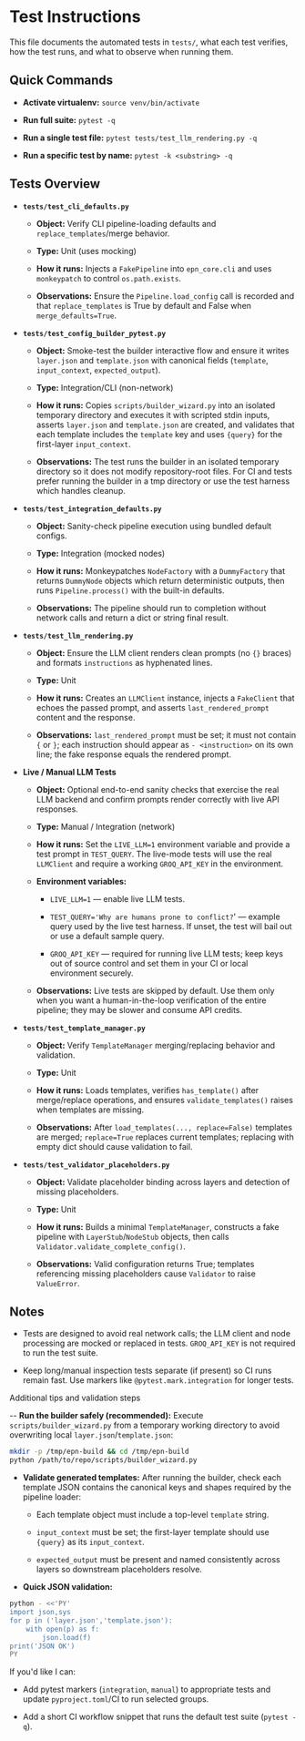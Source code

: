 # Test Instructions

This file documents the automated tests in `tests/`, what each test verifies, how the test runs, and what to observe when running them.

## Quick Commands

- **Activate virtualenv:** `source venv/bin/activate`

- **Run full suite:** `pytest -q`

- **Run a single test file:** `pytest tests/test_llm_rendering.py -q`

- **Run a specific test by name:** `pytest -k <substring> -q`

## Tests Overview

- **`tests/test_cli_defaults.py`**

  - **Object:** Verify CLI pipeline-loading defaults and `replace_templates`/merge behavior.

  - **Type:** Unit (uses mocking)

  - **How it runs:** Injects a `FakePipeline` into `epn_core.cli` and uses `monkeypatch` to control `os.path.exists`.

  - **Observations:** Ensure the `Pipeline.load_config` call is recorded and that `replace_templates` is True by default and False when `merge_defaults=True`.

- **`tests/test_config_builder_pytest.py`**

  - **Object:** Smoke-test the builder interactive flow and ensure it writes `layer.json` and `template.json` with canonical fields (`template`, `input_context`, `expected_output`).

  - **Type:** Integration/CLI (non-network)

  - **How it runs:** Copies `scripts/builder_wizard.py` into an isolated temporary directory and executes it with scripted stdin inputs, asserts `layer.json` and `template.json` are created, and validates that each template includes the `template` key and uses `{query}` for the first-layer `input_context`.

  - **Observations:** The test runs the builder in an isolated temporary directory so it does not modify repository-root files. For CI and tests prefer running the builder in a tmp directory or use the test harness which handles cleanup.

- **`tests/test_integration_defaults.py`**

  - **Object:** Sanity-check pipeline execution using bundled default configs.

  - **Type:** Integration (mocked nodes)

  - **How it runs:** Monkeypatches `NodeFactory` with a `DummyFactory` that returns `DummyNode` objects which return deterministic outputs, then runs `Pipeline.process()` with the built-in defaults.

  - **Observations:** The pipeline should run to completion without network calls and return a dict or string final result.

- **`tests/test_llm_rendering.py`**

  - **Object:** Ensure the LLM client renders clean prompts (no `{}` braces) and formats `instructions` as hyphenated lines.

  - **Type:** Unit

  - **How it runs:** Creates an `LLMClient` instance, injects a `FakeClient` that echoes the passed prompt, and asserts `last_rendered_prompt` content and the response.

  - **Observations:** `last_rendered_prompt` must be set; it must not contain `{` or `}`; each instruction should appear as `- <instruction>` on its own line; the fake response equals the rendered prompt.

- **Live / Manual LLM Tests**

  - **Object:** Optional end-to-end sanity checks that exercise the real LLM backend and confirm prompts render correctly with live API responses.

  - **Type:** Manual / Integration (network)

  - **How it runs:** Set the `LIVE_LLM=1` environment variable and provide a test prompt in `TEST_QUERY`. The live-mode tests will use the real `LLMClient` and require a working `GROQ_API_KEY` in the environment.

  - **Environment variables:**

    - `LIVE_LLM=1` — enable live LLM tests.

    - `TEST_QUERY='Why are humans prone to conflict?`' — example query used by the live test harness. If unset, the test will bail out or use a default sample query.

    - `GROQ_API_KEY` — required for running live LLM tests; keep keys out of source control and set them in your CI or local environment securely.

  - **Observations:** Live tests are skipped by default. Use them only when you want a human-in-the-loop verification of the entire pipeline; they may be slower and consume API credits.

- **`tests/test_template_manager.py`**

  - **Object:** Verify `TemplateManager` merging/replacing behavior and validation.

  - **Type:** Unit

  - **How it runs:** Loads templates, verifies `has_template()` after merge/replace operations, and ensures `validate_templates()` raises when templates are missing.

  - **Observations:** After `load_templates(..., replace=False)` templates are merged; `replace=True` replaces current templates; replacing with empty dict should cause validation to fail.

- **`tests/test_validator_placeholders.py`**

  - **Object:** Validate placeholder binding across layers and detection of missing placeholders.

  - **Type:** Unit

  - **How it runs:** Builds a minimal `TemplateManager`, constructs a fake pipeline with `LayerStub`/`NodeStub` objects, then calls `Validator.validate_complete_config()`.

  - **Observations:** Valid configuration returns True; templates referencing missing placeholders cause `Validator` to raise `ValueError`.

## Notes

- Tests are designed to avoid real network calls; the LLM client and node processing are mocked or replaced in tests. `GROQ_API_KEY` is not required to run the test suite.

- Keep long/manual inspection tests separate (if present) so CI runs remain fast. Use markers like `@pytest.mark.integration` for longer tests.

Additional tips and validation steps

-- **Run the builder safely (recommended):** Execute `scripts/builder_wizard.py` from a temporary working directory to avoid overwriting local `layer.json`/`template.json`:

```bash
mkdir -p /tmp/epn-build && cd /tmp/epn-build
python /path/to/repo/scripts/builder_wizard.py
```

- **Validate generated templates:** After running the builder, check each template JSON contains the canonical keys and shapes required by the pipeline loader:

  - Each template object must include a top-level `template` string.

  - `input_context` must be set; the first-layer template should use `{query}` as its `input_context`.

  - `expected_output` must be present and named consistently across layers so downstream placeholders resolve.

- **Quick JSON validation:**

```bash
python - <<'PY'
import json,sys
for p in ('layer.json','template.json'):
    with open(p) as f:
        json.load(f)
print('JSON OK')
PY
```

If you'd like I can:

- Add pytest markers (`integration`, `manual`) to appropriate tests and update `pyproject.toml`/CI to run selected groups.

- Add a short CI workflow snippet that runs the default test suite (`pytest -q`).
